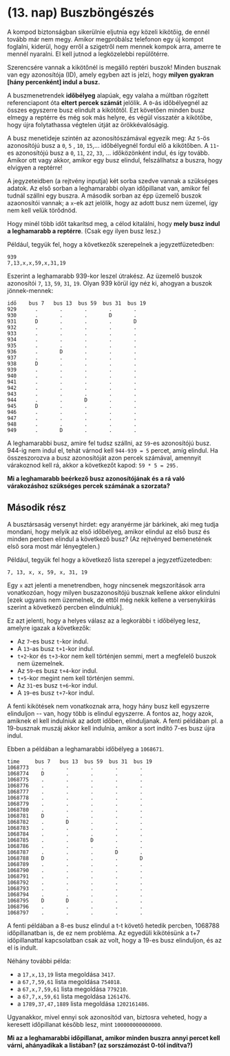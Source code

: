 (13. nap) Buszböngészés
===========================
A kompod biztonságban sikerülnie eljutnia egy közeli kikötőig, de ennél tovább már nem megy. Amikor megpróbálsz telefonon egy új kompot foglalni, kiderül, hogy erről a szigetről nem mennek kompok arra, amerre te mennél nyaralni. El kell jutnod a legközelebbi repülőtérre.

Szerencsére vannak a kikötőnél is megálló reptéri buszok! Minden busznak van egy azonosítója (ID), amely egyben azt is jelzi, hogy **milyen gyakran [hány percenként] indul a busz.**

A buszmenetrendek **időbélyeg** alapúak, egy valaha a múltban rögzített referenciapont óta **eltert percek számát** jelölik. A ``0``-ás időbélyegnél az összes egyszerre busz elindult a kikötőtől. Ezt követően minden busz elmegy a reptérre és még sok más helyre, és végül visszatér a kikötőbe, hogy újra folytathassa végtelen útját az örökkévalóságig.

A busz menetideje szintén az azonosítószámával egyezik meg: Az ``5``-ös azonosítójú busz a ``0``, ``5`` , ``10``, ``15``,... időbélyegnél fordul elő a kikötőben. A ``11``-es azonosítójú busz a ``0``, ``11``, ``22``, ``33``, ... időközönként indul, és így tovább. Amikor ott vagy akkor, amikor egy busz elindul, felszállhatsz a buszra, hogy elvigyen a reptérre!

A jegyzeteidben (a rejtvény inputja) két sorba szedve vannak a szükséges adatok. Az első sorban a leghamarabbi olyan időpillanat van, amikor fel tudnál szállni egy buszra. A második sorban az épp üzemelő buszok azaonosítói vannak; a ``x``-ek azt jelölik, hogy az adott busz nem üzemel, így nem kell velük törődnöd.

Hogy minél több időt takarítsd meg, a célod kitalálni, hogy **mely busz indul a leghamarabb a reptérre**. (Csak egy ilyen busz lesz.)

Például, tegyük fel, hogy a következők szerepelnek a jegyzetfüzetedben:

```
939
7,13,x,x,59,x,31,19
```

Eszerint a leghamarabb 939-kor leszel útrakész. Az üzemelő buszok azonosítói ``7``, ``13``, ``59``, ``31``, ``19``. Olyan 939 körül így néz ki, ahogyan a buszok jönnek-mennek:

```
idő    bus 7   bus 13  bus 59  bus 31  bus 19
929      .       .       .       .       .
930      .       .       .       D       .
931      D       .       .       .       D
932      .       .       .       .       .
933      .       .       .       .       .
934      .       .       .       .       .
935      .       .       .       .       .
936      .       D       .       .       .
937      .       .       .       .       .
938      D       .       .       .       .
939      .       .       .       .       .
940      .       .       .       .       .
941      .       .       .       .       .
942      .       .       .       .       .
943      .       .       .       .       .
944      .       .       D       .       .
945      D       .       .       .       .
946      .       .       .       .       .
947      .       .       .       .       .
948      .       .       .       .       .
949      .       D       .       .       .
```

A leghamarabbi busz, amire fel tudsz szállni, az ``59``-es azonosítójú busz. 944-ig nem indul el, tehát várnod kell ```944-939 = 5``` percet, amíg elindul. Ha összeszorozva a busz azonosítóját azon percek számával, amennyit várakoznod kell rá, akkor a következőt kapod:
```59 * 5 = 295.```

**Mi a leghamarabb beérkező busz azonosítójának és a rá való várakozáshoz szükséges percek számának a szorzata?**

Második rész
------------
A busztársaság versenyt hirdet: egy aranyérme jár bárkinek, aki meg tudja mondani, hogy melyik az első időbélyeg, amikor elindul az első busz és minden percben elindul a következő busz?
(Az rejtvényed bemenetének első sora most már lényegtelen.)

Például, tegyük fel hogy a következő lista szerepel a jegyzetfüzetedben:

```7, 13, x, x, 59, x, 31, 19```

Egy ``x`` azt jelenti a menetrendben, hogy nincsenek megszorítások arra vonatkozóan, hogy milyen buszazonosítójú busznak kellene akkor elindulni [ezek ugyanis nem üzemelnek, de ettől még nekik kellene a versenykiírás szerint a következő percben elindulniuk].

Ez azt jelenti, hogy a helyes válasz az a legkorábbi ``t`` időbélyeg lesz, amelyre igazak a következők:

- Az ``7``-es busz ``t``-kor indul.
- A ``13``-as busz ``t+1``-kor indul.
- ``t+2``-kor és ``t+3``-kor nem kell történjen semmi, mert a megfelelő buszok nem üzemelnek.
- Az ``59``-es busz ``t+4``-kor indul.
- ``t+5``-kor megint nem kell történjen semmi.
- Az ``31``-es busz ``t+6``-kor indul.
- A ``19``-es busz ``t+7``-kor indul.

A fenti kikötések nem vonatkoznak arra, hogy hány busz kell egyszerre elinduljon -- van, hogy több is elindul egyszerre. A fontos az, hogy azok, amiknek el kell indulniuk az adott időben, elinduljanak.
A fenti példában pl. a 19-busznak muszáj akkor kell indulnia, amikor a sort indító 7-es busz újra indul.

Ebben a példában a leghamarabbi időbélyeg a ``1068671``.

```
time     bus 7   bus 13  bus 59  bus 31  bus 19
1068773    .       .       .       .       .
1068774    D       .       .       .       .
1068775    .       .       .       .       .
1068776    .       .       .       .       .
1068777    .       .       .       .       .
1068778    .       .       .       .       .
1068779    .       .       .       .       .
1068780    .       .       .       .       .
1068781    D       .       .       .       .
1068782    .       D       .       .       .
1068783    .       .       .       .       .
1068784    .       .       .       .       .
1068785    .       .       D       .       .
1068786    .       .       .       .       .
1068787    .       .       .       D       .
1068788    D       .       .       .       D
1068789    .       .       .       .       .
1068790    .       .       .       .       .
1068791    .       .       .       .       .
1068792    .       .       .       .       .
1068793    .       .       .       .       .
1068794    .       .       .       .       .
1068795    D       D       .       .       .
1068796    .       .       .       .       .
1068797    .       .       .       .       .
```

A fenti példában a 8-es busz elindul a t-t követő hetedik percben, 1068788 időpillanatban is, de ez nem probléma. Az egyedüli kikötésünk a t+7 időpillanattal kapcsolatban csak az volt, hogy a 19-es busz elinduljon, és az el is indult.

Néhány további példa:

- a ``17,x,13,19`` lista megoldása ``3417``.
- a ``67,7,59,61`` lista megoldása ``754018``.
- a ``67,x,7,59,61`` lista megoldása ``779210``.
- a ``67,7,x,59,61`` lista megoldása ``1261476``.
- a ``1789,37,47,1889`` lista megoldása ``1202161486``.

Ugyanakkor, mivel ennyi sok azonosítód van, biztosra veheted, hogy a keresett időpillanat később lesz, mint ``100000000000000``.

**Mi az a leghamarabbi időpillanat, amikor minden buszra annyi percet kell várni, ahányadikak a listában? (az sorszámozást 0-tól indítva?)**